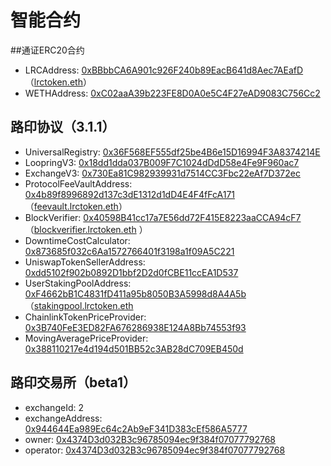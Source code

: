 # 智能合约


##通证ERC20合约

- LRCAddress: [0xBBbbCA6A901c926F240b89EacB641d8Aec7AEafD](https://etherscan.io/address/0xbbbbca6a901c926f240b89eacb641d8aec7aeafd)（[lrctoken.eth](https://etherscan.io/address/lrctoken.eth)）
- WETHAddress: [0xC02aaA39b223FE8D0A0e5C4F27eAD9083C756Cc2](https://etherscan.io/address/0xC02aaA39b223FE8D0A0e5C4F27eAD9083C756Cc2)

## 路印协议（3.1.1）

- UniversalRegistry: [0x36F568EF555df25be4B6e15D16994F3A8374214E](https://etherscan.io/address/0x36F568EF555df25be4B6e15D16994F3A8374214E)
- LoopringV3: [0x18dd1dda037B009F7C1024dDdD58e4Fe9F960ac7](https://etherscan.io/address/0x18dd1dda037B009F7C1024dDdD58e4Fe9F960ac7)
- ExchangeV3: [0x730Ea81C982939931d7514CC3Fbc22eAf7D372ec](https://etherscan.io/address/0x730Ea81C982939931d7514CC3Fbc22eAf7D372ec)
- ProtocolFeeVaultAddress: [0x4b89f8996892d137c3dE1312d1dD4E4F4fFcA171](https://etherscan.io/address/)（[feevault.lrctoken.eth](https://etherscan.io/address/feevault.lrctoken.eth)）
- BlockVerifier: [0x40598B41cc17a7E56dd72F415E8223aaCCA94cF7](https://etherscan.io/address/0x40598B41cc17a7E56dd72F415E8223aaCCA94cF7)（[blockverifier.lrctoken.eth](https://etherscan.io/address/blockverifier.lrctoken.eth) ）
- DowntimeCostCalculator: [0x873685f032c6Aa1572766401f3198a1f09A5C221](https://etherscan.io/address/0x873685f032c6Aa1572766401f3198a1f09A5C221)
- UniswapTokenSellerAddress: [0xdd5102f902b0892D1bbf2D2d0fCBE11ccEA1D537](https://etherscan.io/address/0xdd5102f902b0892D1bbf2D2d0fCBE11ccEA1D537)
- UserStakingPoolAddress: [0xF4662bB1C4831fD411a95b8050B3A5998d8A4A5b](https://etherscan.io/address/0xF4662bB1C4831fD411a95b8050B3A5998d8A4A5b)（[stakingpool.lrctoken.eth](https://etherscan.io/address/stakingpool.lrctoken.eth)
- ChainlinkTokenPriceProvider: [0x3B740FeE3ED82FA676286938E124A8Bb74553f93](https://etherscan.io/address/0x3B740FeE3ED82FA676286938E124A8Bb74553f93)
- MovingAveragePriceProvider: [0x388110217e4d194d501BB52c3AB28dC709EB450d](https://etherscan.io/address/0x388110217e4d194d501BB52c3AB28dC709EB450d)


## 路印交易所（beta1）

- exchangeId: 2
- exchangeAddress: [0x944644Ea989Ec64c2Ab9eF341D383cEf586A5777](https://etherscan.io/address/0x944644Ea989Ec64c2Ab9eF341D383cEf586A5777)
- owner: [0x4374D3d032B3c96785094ec9f384f07077792768](https://etherscan.io/address/0x4374D3d032B3c96785094ec9f384f07077792768)
- operator: [0x4374D3d032B3c96785094ec9f384f07077792768](https://etherscan.io/address/0x4374D3d032B3c96785094ec9f384f07077792768)